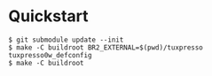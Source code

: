 # Quickstart
    $ git submodule update --init
    $ make -C buildroot BR2_EXTERNAL=$(pwd)/tuxpresso tuxpresso0w_defconfig
    $ make -C buildroot
